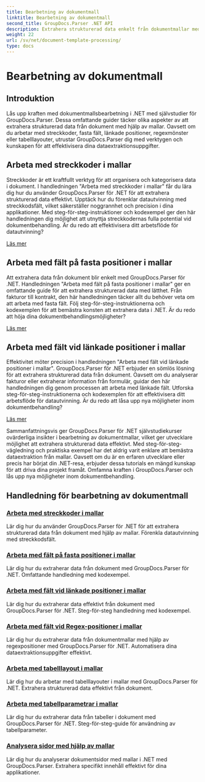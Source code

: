```yaml
---
title: Bearbetning av dokumentmall
linktitle: Bearbetning av dokumentmall
second_title: GroupDocs.Parser .NET API
description: Extrahera strukturerad data enkelt från dokumentmallar med GroupDocs.Parser för .NET. Lär dig att arbeta med streckkoder, fält, regex och tabelllayouter.
weight: 22
url: /sv/net/document-template-processing/
type: docs
---
```

# Bearbetning av dokumentmall


## Introduktion

Lås upp kraften med dokumentmallsbearbetning i .NET med självstudier för GroupDocs.Parser. Dessa omfattande guider täcker olika aspekter av att extrahera strukturerad data från dokument med hjälp av mallar. Oavsett om du arbetar med streckkoder, fasta fält, länkade positioner, regexmönster eller tabelllayouter, utrustar GroupDocs.Parser dig med verktygen och kunskapen för att effektivisera dina dataextraktionsuppgifter.

## Arbeta med streckkoder i mallar

Streckkoder är ett kraftfullt verktyg för att organisera och kategorisera data i dokument. I handledningen "Arbeta med streckkoder i mallar" får du lära dig hur du använder GroupDocs.Parser för .NET för att extrahera strukturerad data effektivt. Upptäck hur du förenklar datautvinning med streckkodsfält, vilket säkerställer noggrannhet och precision i dina applikationer. Med steg-för-steg-instruktioner och kodexempel ger den här handledningen dig möjlighet att utnyttja streckkodernas fulla potential vid dokumentbehandling. Är du redo att effektivisera ditt arbetsflöde för datautvinning?

[Läs mer](./working-with-barcodes-in-templates/)

## Arbeta med fält på fasta positioner i mallar

Att extrahera data från dokument blir enkelt med GroupDocs.Parser för .NET. Handledningen "Arbeta med fält på fasta positioner i mallar" ger en omfattande guide för att extrahera strukturerad data med lätthet. Från fakturor till kontrakt, den här handledningen täcker allt du behöver veta om att arbeta med fasta fält. Följ steg-för-steg-instruktionerna och kodexemplen för att bemästra konsten att extrahera data i .NET. Är du redo att höja dina dokumentbehandlingsmöjligheter?

[Läs mer](./working-with-fields-at-fixed-positions-in-templates/)

## Arbeta med fält vid länkade positioner i mallar

Effektivitet möter precision i handledningen "Arbeta med fält vid länkade positioner i mallar". GroupDocs.Parser för .NET erbjuder en sömlös lösning för att extrahera strukturerad data från dokument. Oavsett om du analyserar fakturor eller extraherar information från formulär, guidar den här handledningen dig genom processen att arbeta med länkade fält. Utforska steg-för-steg-instruktionerna och kodexemplen för att effektivisera ditt arbetsflöde för datautvinning. Är du redo att låsa upp nya möjligheter inom dokumentbehandling?

[Läs mer](./working-with-fields-at-linked-positions-in-templates/)

Sammanfattningsvis ger GroupDocs.Parser för .NET självstudiekurser ovärderliga insikter i bearbetning av dokumentmallar, vilket ger utvecklare möjlighet att extrahera strukturerad data effektivt. Med steg-för-steg-vägledning och praktiska exempel har det aldrig varit enklare att bemästra dataextraktion från mallar. Oavsett om du är en erfaren utvecklare eller precis har börjat din .NET-resa, erbjuder dessa tutorials en mängd kunskap för att driva dina projekt framåt. Omfamna kraften i GroupDocs.Parser och lås upp nya möjligheter inom dokumentbehandling.

## Handledning för bearbetning av dokumentmall
### [Arbeta med streckkoder i mallar](./working-with-barcodes-in-templates/)
Lär dig hur du använder GroupDocs.Parser för .NET för att extrahera strukturerad data från dokument med hjälp av mallar. Förenkla datautvinning med streckkodsfält.
### [Arbeta med fält på fasta positioner i mallar](./working-with-fields-at-fixed-positions-in-templates/)
Lär dig hur du extraherar data från dokument med GroupDocs.Parser för .NET. Omfattande handledning med kodexempel.
### [Arbeta med fält vid länkade positioner i mallar](./working-with-fields-at-linked-positions-in-templates/)
Lär dig hur du extraherar data effektivt från dokument med GroupDocs.Parser för .NET. Steg-för-steg handledning med kodexempel.
### [Arbeta med fält vid Regex-positioner i mallar](./working-with-fields-at-regex-positions-in-templates/)
Lär dig hur du extraherar data från dokumentmallar med hjälp av regexpositioner med GroupDocs.Parser för .NET. Automatisera dina dataextraktionsuppgifter effektivt.
### [Arbeta med tabelllayout i mallar](./working-with-table-layout-in-templates/)
Lär dig hur du arbetar med tabelllayouter i mallar med GroupDocs.Parser för .NET. Extrahera strukturerad data effektivt från dokument.
### [Arbeta med tabellparametrar i mallar](./working-with-table-parameters-in-templates/)
Lär dig hur du extraherar data från tabeller i dokument med GroupDocs.Parser för .NET. Steg-för-steg-guide för användning av tabellparameter.
### [Analysera sidor med hjälp av mallar](./parse-pages-using-templates/)
Lär dig hur du analyserar dokumentsidor med mallar i .NET med GroupDocs.Parser. Extrahera specifikt innehåll effektivt för dina applikationer.